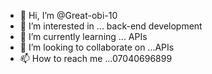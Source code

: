 - 👋 Hi, I’m @Great-obi-10
- 👀 I’m interested in ... back-end development 
- 🌱 I’m currently learning ... APIs
- 💞️ I’m looking to collaborate on ...APIs
- 📫 How to reach me ...07040696899

<!---
Great-obi-10/Great-obi-10 is a ✨ special ✨ repository because its `README.md` (this file) appears on your GitHub profile.
You can click the Preview link to take a look at your changes.
--->
